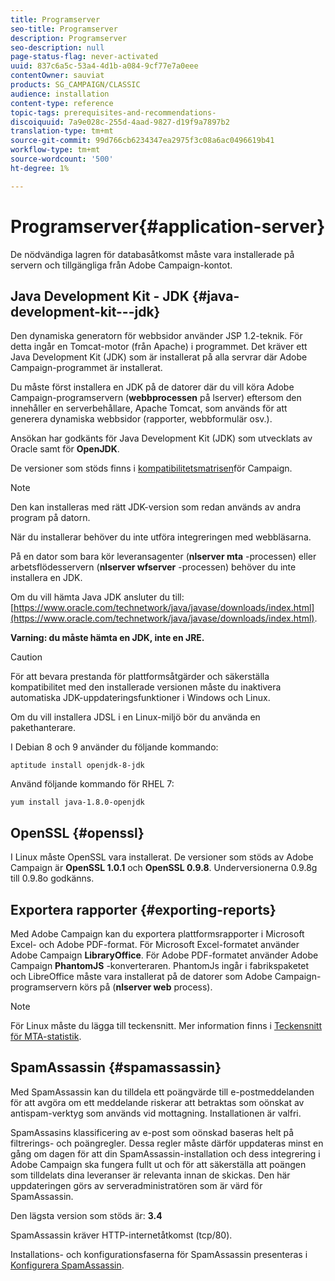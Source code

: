 ```yaml
---
title: Programserver
seo-title: Programserver
description: Programserver
seo-description: null
page-status-flag: never-activated
uuid: 837c6a5c-53a4-4d1b-a084-9cf77e7a0eee
contentOwner: sauviat
products: SG_CAMPAIGN/CLASSIC
audience: installation
content-type: reference
topic-tags: prerequisites-and-recommendations-
discoiquuid: 7a9e028c-255d-4aad-9827-d19f9a7897b2
translation-type: tm+mt
source-git-commit: 99d766cb6234347ea2975f3c08a6ac0496619b41
workflow-type: tm+mt
source-wordcount: '500'
ht-degree: 1%

---
```



# Programserver{#application-server}

De nödvändiga lagren för databasåtkomst måste vara installerade på servern och tillgängliga från Adobe Campaign-kontot.

## Java Development Kit - JDK {#java-development-kit---jdk}

Den dynamiska generatorn för webbsidor använder JSP 1.2-teknik. För detta ingår en Tomcat-motor (från Apache) i programmet. Det kräver ett Java Development Kit (JDK) som är installerat på alla servrar där Adobe Campaign-programmet är installerat.

Du måste först installera en JDK på de datorer där du vill köra Adobe Campaign-programservern (**webbprocessen** på lserver) eftersom den innehåller en serverbehållare, Apache Tomcat, som används för att generera dynamiska webbsidor (rapporter, webbformulär osv.).

Ansökan har godkänts för Java Development Kit (JDK) som utvecklats av Oracle samt för **OpenJDK**.

De versioner som stöds finns i [kompatibilitetsmatrisen](../../rn/using/compatibility-matrix.md)för Campaign.

>[!NOTE]
>
>Den kan installeras med rätt JDK-version som redan används av andra program på datorn.
>  
>När du installerar behöver du inte utföra integreringen med webbläsarna.
>
>På en dator som bara kör leveransagenter (**nlserver mta** -processen) eller arbetsflödesservern (**nlserver wfserver** -processen) behöver du inte installera en JDK.

Om du vill hämta Java JDK ansluter du till: [https://www.oracle.com/technetwork/java/javase/downloads/index.html](https://www.oracle.com/technetwork/java/javase/downloads/index.html).

**Varning: du måste hämta en JDK, inte en JRE.**

>[!CAUTION]
>
>För att bevara prestanda för plattformsåtgärder och säkerställa kompatibilitet med den installerade versionen måste du inaktivera automatiska JDK-uppdateringsfunktioner i Windows och Linux.

Om du vill installera JDSL i en Linux-miljö bör du använda en pakethanterare.

I Debian 8 och 9 använder du följande kommando:

```
aptitude install openjdk-8-jdk
```

Använd följande kommando för RHEL 7:

```
yum install java-1.8.0-openjdk
```

## OpenSSL {#openssl}

I Linux måste OpenSSL vara installerat. De versioner som stöds av Adobe Campaign är **OpenSSL 1.0.1** och **OpenSSL 0.9.8**. Underversionerna 0.9.8g till 0.9.8o godkänns.

## Exportera rapporter {#exporting-reports}

Med Adobe Campaign kan du exportera plattformsrapporter i Microsoft Excel- och Adobe PDF-format. För Microsoft Excel-formatet använder Adobe Campaign **LibraryOffice**. För Adobe PDF-formatet använder Adobe Campaign **PhantomJS** -konverteraren. PhantomJs ingår i fabrikspaketet och LibreOffice måste vara installerat på de datorer som Adobe Campaign-programservern körs på (**nlserver web** process).

>[!NOTE]
>
>För Linux måste du lägga till teckensnitt. Mer information finns i [Teckensnitt för MTA-statistik](../../installation/using/prerequisites-of-campaign-installation-in-linux.md#fonts-for-mta-statistics).

## SpamAssassin {#spamassassin}

Med SpamAssassin kan du tilldela ett poängvärde till e-postmeddelanden för att avgöra om ett meddelande riskerar att betraktas som oönskat av antispam-verktyg som används vid mottagning. Installationen är valfri.

SpamAssasins klassificering av e-post som oönskad baseras helt på filtrerings- och poängregler. Dessa regler måste därför uppdateras minst en gång om dagen för att din SpamAssassin-installation och dess integrering i Adobe Campaign ska fungera fullt ut och för att säkerställa att poängen som tilldelats dina leveranser är relevanta innan de skickas. Den här uppdateringen görs av serveradministratören som är värd för SpamAssassin.

Den lägsta version som stöds är: **3.4**

SpamAssassin kräver HTTP-internetåtkomst (tcp/80).

Installations- och konfigurationsfaserna för SpamAssassin presenteras i [Konfigurera SpamAssassin](../../installation/using/configuring-spamassassin.md).
